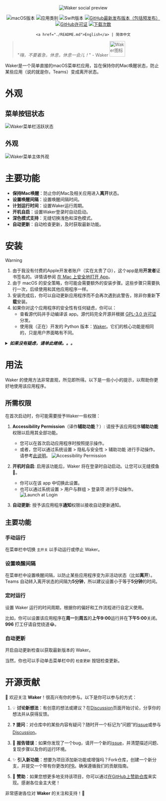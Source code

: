 <div align="center">

<img src="./docs/social-preview.png" alt="Waker social preview">

![macOS版本](https://img.shields.io/badge/macOS_版本-13.0%2B-green?logo=macOS)
![应用类别](https://img.shields.io/badge/应用_类别-实用工具-blue?logo=apple)
![Swift版本](https://img.shields.io/badge/Swift_版本-5-blue?logo=swift)
[![GitHub最新发布版本（包括预发布）](https://img.shields.io/github/v/release/ChenglongMa/waker-mac?include_prereleases)](https://github.com/ChenglongMa/waker-mac/releases/latest)
[![GitHub许可证](https://img.shields.io/github/license/ChenglongMa/waker-mac)](https://github.com/ChenglongMa/waker-mac/blob/main/LICENSE)
[![下载次数](https://img.shields.io/github/downloads/ChenglongMa/waker-mac/total)](https://github.com/ChenglongMa/waker-mac/releases/latest)

    <a href="./README.md">English</a> | 简体中文
    
</div>

> 
> "_嗨，不要着急，休息，休息一会儿！_" - Waker <img src="./docs/icon.svg" alt="Waker图标" width="50px">

Waker是一个简单直接的macOS菜单栏应用，旨在保持你的Mac唤醒状态，防止某些应用（说的就是你，Teams）变成离开状态。

# 外观

## 菜单按钮状态

![Waker菜单栏活跃状态](./docs/appearance/menu-bar-status.svg)

## 外观

![Waker菜单主体外观](./docs/appearance/menu-body-appearance.png)

# 主要功能

- **保持Mac唤醒**：防止你的Mac及相关应用进入**离开**状态。
- **设置唤醒间隔**：设置唤醒间隔时间。
- **计划运行时间**：设置Waker运行周期。
- **开机自启**：设置Waker登录时自动启动。
- **深色模式支持**：无缝切换浅色和深色模式。
- **自动更新**：自动检查更新，及时获取最新功能。

# 安装

> [!WARNING]
> 1. 由于我没有付费的Apple开发者账户（实在太贵了😥），这个app是用**开发者**证书签名的。详情请参阅 [在 Mac 上安全地打开 App](https://support.apple.com/zh-cn/102445)。
> 2. 由于 macOS 的安全策略，你可能会需要额外的安装步骤。这些步骤只需要执行一次，后续使用和其他应用程序一样。
> 3. 安装完成后，你可以自动更新应用程序而不会再次遇到此警告，除非你重新**下载**安装。
> 4. 如果你对这个应用程序的安全性有任何疑虑，你可以：
>    - 查看源代码并手动编译该 app。源代码完全开源并根据 [GPL-3.0 许可证](https://github.com/ChenglongMa/waker-mac/blob/main/LICENSE) 分发。
>    - 使用我（正在）开发的 Python 版本：[Waker](https://github.com/ChenglongMa/waker)。它们的核心功能是相同的，只是用户界面略有不同。
>

<details markdown="1">
  <summary><i><b>如果没有疑虑，请单此继续。。。</b></i></summary>


## 下载

请从[发布页面](https://github.com/ChenglongMa/waker-mac/releases/latest) 下载最新版本的Waker的 `.dmg` 安装程序。

## 安装步骤

1. **右键单击** `.dmg` 文件，然后选择 `打开` 开始安装过程。
    - 🟢 右键单击打开该 `.dmb` 文件后，你会看到以下警告，请单击 `打开`。（*由于我用的是英文系统，所以截图皆为英文*）
      ![right click dmg](./docs/installation/right-click-dmg.png)
    - 🔴 但如果你是**双击**安装，你可能会收到以下警告：
      ![double click warning](./docs/installation/double-click-dmg.png)
2. 在安装界面，请将 `Waker.app` 拖到 `应用程序`(`Applications`) 文件夹中。
   ![Drag to Applications](./docs/installation/dmg-installer.png)
3. 从 `启动器`(`Launchpad`) <img src="./docs/assets/launchpad.jpg.webp" alt="launchpad icon" width="20px"> 或 `应用程序`(`Applications`) 文件夹中找到 `Waker.app`。如果你从 `启动器` 打开应用程序时遇到警告，请点击 `在 Finder 中显示` 并继续。
    - 🟢 请从 `应用程序` 文件夹中**右键单击**应用程序并选择 `打开`。你会看到以下警告，请单击 `打开`。
      ![warning in finder](./docs/installation/right-click-in-finder.png)
    - 🔴 如果你从 `启动器`(`Launchpad`) <img src="./docs/assets/launchpad.jpg.webp" alt="launchpad icon" width="20px"> 打开应用程序时遇到警告，**请点击 `在 Finder 中显示`**。
      ![warning in launchpad](./docs/installation/open-in-application.png)
4. 现在，你可以在菜单栏中找到该应用程序，如[外观部分](#外观)所示。
5. 从现在起，你可以像往常一样从 `启动器` <img src="./docs/assets/launchpad.jpg.webp" alt="launchpad icon" width="20px"> 打开应用程序。

</details>

# 用法

Waker 的使用方法非常直观，所见即所得。以下是一些小小的提示，以帮助你更好地使用该应用程序。

## 所需权限

在首次启动时，你可能需要授予Waker一些权限：

1. **Accessibility Permission**（译作**辅助功能**？）: 请授予该应用程序**辅助功能**权限以启用其全部功能。
    - 您可以在首次启动应用程序时按照提示操作。
    - 或者，您可以通过系统设置 > 隐私与安全性 > 辅助功能 进行手动操作。请参考[此说明](https://support.apple.com/zh-cn/guide/mac-help/mh43185/mac)。
      ![Accessibility Permission](./docs/usage/accessibility-permission.png)

2. **开机时自启**: 启用该功能后，Waker 将在登录时自动启动。让您可以无缝摸鱼🎣。

    - 你可以在该 app 中切换此设置。
    - 也可以通过系统设置 > 用户与群组 > 登录项 进行手动操作。
      ![Launch at Login](./docs/usage/launch-at-login-settings.png)

3. **自动更新**: 授予该应用程序**通知**权限以接收自动更新通知。

## 主要功能

### 手动运行

在菜单栏中切换 `主开关` 以手动运行或停止 Waker。

### 设置唤醒间隔

在菜单栏中设置唤醒间隔，以防止某些应用程序变为非活动状态（比如**离开**）。Teams 自动转入离开状态的间隔为**5分钟**，所以建议设置小于等于**5分钟**的时间。

### 定时运行

设置 Waker 运行的时间周期，根据你的偏好和工作流程进行自定义使用。

比如，你可以设置该应用程序在**周一**到**周五**的**上午9:00**运行并在**下午5:00**关闭。**996** 打工仔请自觉绕道😂。

### 自动更新

开启自动更新检查以获取最新版本的 Waker。

当然，你也可以手动单击菜单栏中的 `检查更新` 按钮检查更新。

# 开源贡献

👋 欢迎关注 **Waker**！很高兴有你的参与。以下是你可以参与的方式：

1. 💡 **讨论新想法**：有创意的想法或建议？在[Discussion](https://github.com/ChenglongMa/waker-mac/discussions)页面开始讨论，分享你的想法并从获得反馈。

2. ❓ **提问**：对仓库中的某些内容有疑问？随时开一个标记为“问题”的[issue](https://github.com/ChenglongMa/waker-mac/issues)或参与[Discussion](https://github.com/ChenglongMa/waker-mac/discussions)。

3. 🐛 **报告错误**：如果你发现了一个bug，请开一个新的[issue](https://github.com/ChenglongMa/waker-mac/issues)，并清楚描述问题、复现步骤以及你的运行环境。

4. ✨ **引入新功能**：想要为项目添加新功能或增强吗？Fork仓库，创建一个新分支，并提交一个带有你更改的[PR](https://github.com/ChenglongMa/waker-mac/pulls)。确保遵循我们的贡献指南。

5. 💖 **赞助**：如果您想更多地支持该项目，你可以通过[在GitHub上赞助仓库](https://github.com/sponsors/ChenglongMa)来实现。感谢各位金主大佬！

非常感谢各位对 **Waker** 的关注和支持！🙏